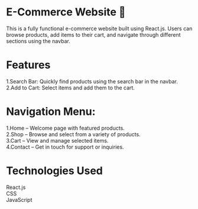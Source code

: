 # E-Commerce Website 🛒
This is a fully functional e-commerce website built using React.js. Users can browse products, add items to their cart, and navigate through different sections using the navbar.

# Features
1.Search Bar: Quickly find products using the search bar in the navbar.<br />
2.Add to Cart: Select items and add them to the cart.

# Navigation Menu:
1.Home – Welcome page with featured products.<br />
2.Shop – Browse and select from a variety of products.<br />
3.Cart – View and manage selected items.<br />
4.Contact – Get in touch for support or inquiries.

# Technologies Used
React.js<br />
CSS<br />
JavaScript